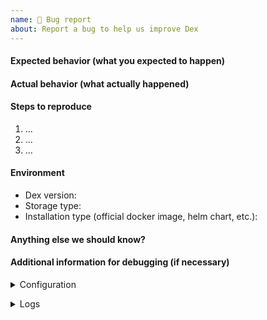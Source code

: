 ```yaml
---
name: 🐛 Bug report
about: Report a bug to help us improve Dex
---
```

<!--
Thank you for sending a bug report! Here are some tips:

1. Please fill out the template below to make it easier to debug your problem.
2. If you are not sure if it is a bug or not, you can ask in the Kubernetes slack channel `#dexidp`.
-->

#### Expected behavior (what you expected to happen)

#### Actual behavior (what actually happened)

#### Steps to reproduce

1. ...
2. ...
3. ...

#### Environment

- Dex version:
- Storage type:
- Installation type (official docker image, helm chart, etc.):

#### Anything else we should know?

#### Additional information for debugging (if necessary)

<details><summary>Configuration</summary><br><pre>

</pre></details>

<details><summary>Logs</summary><br><pre>

</pre></details>
